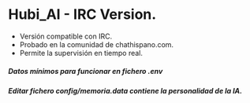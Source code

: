 
# Hubi_AI - IRC Version.

- Versión compatible con IRC.
- Probado en la comunidad de chathispano.com.
- Permite la supervisión en tiempo real.

##### Datos mínimos para funcionar en fichero .env
##### Editar fichero config/memoria.data contiene la personalidad de la IA. 
